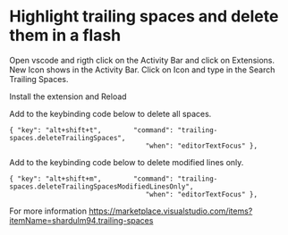 # Highlight trailing spaces and delete them in a flash

Open vscode and rigth click on the Activity Bar and click on Extensions. New Icon shows in the Activity Bar. Click on Icon and type in the Search Trailing Spaces.

Install the extension and Reload

Add to the keybinding code below to delete all spaces.
```
{ "key": "alt+shift+t",        "command": "trailing-spaces.deleteTrailingSpaces",
                                  "when": "editorTextFocus" },
```
Add to the keybinding code below to delete modified lines only.
```
{ "key": "alt+shift+m",        "command": "trailing-spaces.deleteTrailingSpacesModifiedLinesOnly",
                                  "when": "editorTextFocus" },
```
For more information https://marketplace.visualstudio.com/items?itemName=shardulm94.trailing-spaces